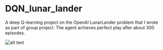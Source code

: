 # DQN_lunar_lander
A deep Q-learning project on the OpenAI LunarLander problem that I wrote as part of group project. The agent achieves perfect play after about 300 episodes. 


![alt text](https://raw.githubusercontent.com/username/projectname/branch/path/to/img.png)



